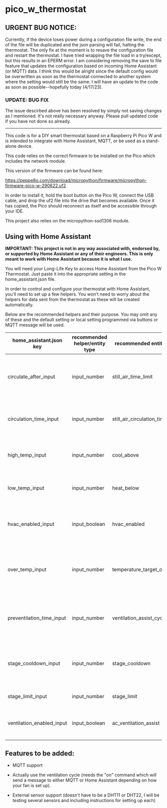 # pico_w_thermostat

## URGENT BUG NOTICE:
Currently, if the device loses power during a configuration file write, the end of the file will be duplicated and the json parsing will fail, halting the thermostat. The only fix at the moment is to resave the configuration file and restart the thermostat. I have tried wrapping the file load in a try/except, but this results in an EPERM error. I am considering removing the save to file feature that updates the configuration based on incoming Home Assistant (or MQTT) data. I think this would be alright since the default config would be overwritten as soon as the thermostat connected to another system where the setting would still be the same.
I will have an update to the code as soon as possible--hopefully today (4/17/23).

### UPDATE: BUG FIX
The issue descirbed above has been resolved by simply not saving changes as I mentioned. It's not really necessary anyway. Please pull updated code if you have not done so already. 
****

This code is for a DIY smart thermostat based on a Raspberry Pi Pico W and is intended to integrate with Home Assistant, MQTT, or be used as a stand-alone device.

This code relies on the correct firmware to be installed on the Pico which includes the network module.

This version of the firmware can be found here:

https://peppe8o.com/download/micropython/firmware/micropython-firmware-pico-w-290622.uf2

  

In order to install it, hold the boot button on the Pico W, connect the USB cable, and drop the uf2 file into the drive that becomes available. Once it has copied, the Pico should reconnect as itself and be accessible through your IDE.

  

This project also relies on the micropython-ssd1306 module.

  

## Using with Home Assistant

**IMPORTANT: This project is not in any way associated with, endorsed by, or supported by Home Assistant or any of their engineers. This is only meant to work with Home Assistant because it is what I use.**  

You will need your Long-Life Key to access Home Assistant from the Pico W Thermostat. Just paste it into the appropriate setting in the home_assistant.json file.

In order to control and configure your thermostat with Home Assistant, you'll need to set up a few helpers. You won't need to worry about the helpers for data sent from the thermostat as these will be created automatically.

Below are the recommended helpers and their purpose. You may omit any of these and the default setting or local setting programmed via buttons or MQTT message will be used.

  
|home_assistant.json key|recommended helper/entity type|recommended entity name|purpose|
|--|--|--|--|
|circulate_after_input|input_number|still_air_time_limit|how many minutes to wait since the last time heating, cooling, or circulation ended before circulating air|
|circulation_time_input|input_number|still_air_circulation_time|how many minutes circulating cycle should run when circulate_air_input has been reached|
|high_temp_input|input_number|cool_above|temperature at which the cooling cycle is started when the system is enabled|
|low_temp_input|input_number|heat_below|temperature at which the heating cycle is started when the system is enabled|
|hvac_enabled_input|input_boolean|hvac_enabled|if the system is disabled, it will report temperature readings but not run any cycle|
|over_temp_input|input_number|temperature_target_overshoot|how many degrees beyond cycle start temp the system should continue to heat or cool before shutting off|
|preventilation_time_input|input_number|ventilation_assist_cycle_time|how many minutes the ventilation should run prior to the cooling cycle if ventilation is enabled|
|stage_cooldown_input|input_number|stage_cooldown|how many minutes the system must wait before starting another cycle after the previous one stops|
|stage_limit_input|input_number|stage_limit|how many minutes any cycle can run at most|
|ventilation_enabled_input|input_boolean|ac_ventilation_assist|whether or not the system runs a ventilation fan before cooling cycles|

  
  

## Features to be added:

- MQTT support

- Actually use the ventilation cycle (needs the "on" command which will send a message to either MQTT or Home Assistant depending on how your fan is set up).

- External sensor support (doesn't have to be a DHT11 or DHT22, I will be testing several sensors and including instructions for setting up each)